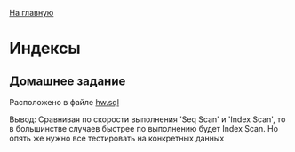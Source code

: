 [На главную](../../README.MD)

# Индексы

## Домашнее задание
Расположено в файле [hw.sql](../../src/main/resources/db/11_index_hw/hw.sql)

Вывод: Сравнивая по скорости выполнения 'Seq Scan' и 'Index Scan', то в большинстве случаев быстрее по выполнению будет Index Scan.
Но опять же нужно все тестировать на конкретных данных
